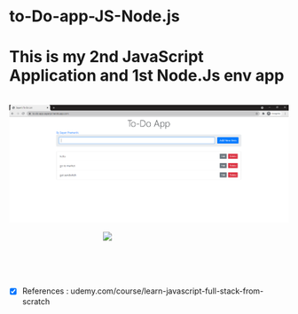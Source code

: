 # to-Do-app-JS-Node.js
# This is my 2nd JavaScript Application and 1st Node.Js env app 

&nbsp; &nbsp;
<img src="https://raw.githubusercontent.com/sayanpr8175/to-Do-app-JS-Node.js/master/project_snip_1.PNG?token=GHSAT0AAAAAABRZXQ4XR4PRBY2AMEO3MDQGYRUJXXQ">

&nbsp;&nbsp; &nbsp; &nbsp;&nbsp; &nbsp; &nbsp;&nbsp; &nbsp; &nbsp;&nbsp; &nbsp; &nbsp;&nbsp; &nbsp; &nbsp;&nbsp; &nbsp; &nbsp; 
&nbsp; &nbsp; &nbsp;&nbsp; &nbsp; &nbsp; <img src="https://media.giphy.com/media/GY1fDc6WUpmq4yNdUZ/giphy.gif">

<br> <br>
&nbsp; &nbsp; &nbsp;&nbsp; &nbsp; &nbsp;  &nbsp; &nbsp;


-[x] References : udemy.com/course/learn-javascript-full-stack-from-scratch




